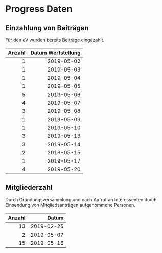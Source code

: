 # Progress Daten

## Einzahlung von Beiträgen

Für den eV wurden bereits Beiträge eingezahlt.

Anzahl | Datum Wertstellung
------:|------:
1 | 2019-05-02
1 | 2019-05-03
1 | 2019-05-04
1 | 2019-05-05
5 | 2019-05-06
4 | 2019-05-07
3 | 2019-05-08
1 | 2019-05-09
1 | 2019-05-10
3 | 2019-05-13
3 | 2019-05-14
2 | 2019-05-15
1 | 2019-05-17
4 | 2019-05-20

## Mitgliederzahl

Durch Gründungsversammlung und nach Aufruf an Interessenten durch Einsendung von Mitgliedsanträgen aufgenommene Personen.

Anzahl | Datum
------:|------:
13 | 2019-02-25
 2 | 2019-05-07
15 | 2019-05-16
